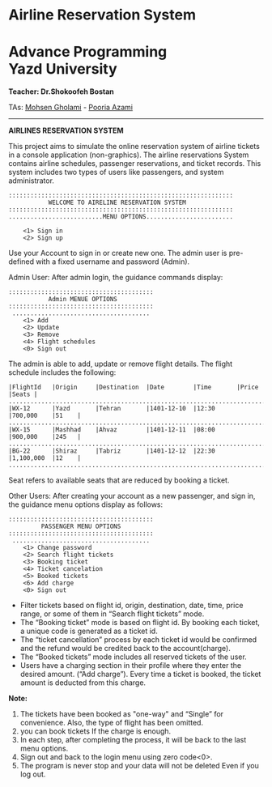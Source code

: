 # Airline Reservation System
 
<h1 >Advance Programming<br>
Yazd University
</h1>

**Teacher: Dr.Shokoofeh Bostan**

TAs: [Mohsen Gholami](https://about.me/iMohsen02) - [Pooria Azami](https://github.com/pooriaazami)

---

**AIRLINES RESERVATION SYSTEM**


This project aims to simulate the online reservation system of airline tickets in a console application (non-graphics). The airline reservations System contains airline schedules, passenger reservations, and ticket records. This system includes two types of users like passengers, and system administrator.

```
::::::::::::::::::::::::::::::::::::::::::::::::::::::::::::::
           WELCOME TO AIRELINE RESERVATION SYSTEM
::::::::::::::::::::::::::::::::::::::::::::::::::::::::::::::
..........................MENU OPTIONS........................

    <1> Sign in
    <2> Sign up 
```
Use your Account to sign in or create new one. The admin user is pre-defined with a fixed username and password (Admin).

Admin User:
After admin login, the guidance commands display:

```
::::::::::::::::::::::::::::::::::::::::
           Admin MENUE OPTIONS
::::::::::::::::::::::::::::::::::::::::
 ......................................
    <1> Add
    <2> Update
    <3> Remove
    <4> Flight schedules
    <0> Sign out
```

The admin is able to add, update or remove flight details. The flight schedule includes the following:

```
|FlightId   |Origin     |Destination  |Date        |Time       |Price      |Seats |
...................................................................................
|WX-12      |Yazd       |Tehran       |1401-12-10  |12:30      |700,000    |51    |
...................................................................................
|WX-15      |Mashhad    |Ahvaz        |1401-12-11  |08:00      |900,000    |245   |
...................................................................................
|BG-22      |Shiraz     |Tabriz       |1401-12-12  |22:30      |1,100,000  |12    |
...................................................................................
```

Seat refers to available seats that are reduced by booking a ticket.

Other Users:
After creating your account as a new passenger, and sign in, the guidance menu options display as follows:
```
::::::::::::::::::::::::::::::::::::::::
         PASSENGER MENU OPTIONS
::::::::::::::::::::::::::::::::::::::::
 ......................................
    <1> Change password
    <2> Search flight tickets
    <3> Booking ticket
    <4> Ticket cancelation
    <5> Booked tickets
    <6> Add charge
    <0> Sign out
```

- Filter tickets based on flight id, origin, destination, date, time, price range, or some of them in “Search flight tickets” mode.
- The “Booking ticket” mode is based on flight id. By booking each ticket, a unique code is generated as a ticket id.
- The “ticket cancellation” process by each ticket id would be confirmed and the refund would be credited back to the account(charge).
- The “Booked tickets” mode includes all reserved tickets of the user.
- Users have a charging section in their profile where they enter the desired amount.
(“Add charge”). Every time a ticket is booked, the ticket amount is deducted from this charge.

**Note:**
1. The tickets have been booked as "one-way" and “Single” for convenience. Also, the type of flight has been omitted.
2. you can book tickets If the charge is enough.
3. In each step, after completing the process, it will be back to the last menu options.
4. Sign out and back to the login menu using zero code<0>.
5. The program is never stop and your data will not be deleted Even if you log out.

